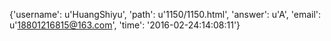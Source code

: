 {'username': u'HuangShiyu', 'path': u'1150/1150.html', 'answer': u'A', 'email': u'18801216815@163.com', 'time': '2016-02-24:14:08:11'}